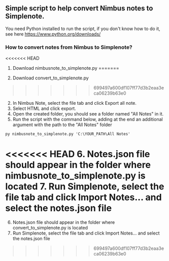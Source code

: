 ## Simple script to help convert Nimbus notes to Simplenote.

You need Python installed to run the script, if you don't know how to do it, see here https://www.python.org/downloads/

### How to convert notes from Nimbus to Simplenote?
<<<<<<< HEAD
1. Download nimbusnote_to_simplenote.py
=======

1. Download convert_to_simplenote.py
>>>>>>> 699497a600df107ff77d3b2eaa3eca06239b63e0
2. In Nimbus Note, select the file tab and click Export all note.
3. Select HTML and click export.
4. Open the created folder, you should see a folder named "All Notes" in it.
5. Run the script with the command below, adding at the end an additional argument with the path to the "All Notes" folder
```
py nimbusnote_to_simplenote.py 'C:\YOUR_PATH\All Notes'
```
<<<<<<< HEAD
6. Notes.json file should appear in the folder where nimbusnote_to_simplenote.py is located
7. Run Simplenote, select the file tab and click Import Notes... and select the notes.json file
=======
6. Notes.json file should appear in the folder where convert_to_simplenote.py is located
7. Run Simplenote, select the file tab and click Import Notes... and select the notes.json file
>>>>>>> 699497a600df107ff77d3b2eaa3eca06239b63e0
